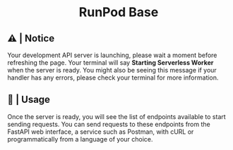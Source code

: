 <div style="text-align: center;">

<h1> RunPod Base </h1>

</div>

## ⚠️ | Notice

Your development API server is launching, please wait a moment before refreshing the page. Your terminal will say **Starting Serverless Worker** when the server is ready. You might also be seeing this message if your handler has any errors, please check your terminal for more information.

## 🚀 | Usage

Once the server is ready, you will see the list of endpoints available to start sending requests. You can send requests to these endpoints from the FastAPI web interface, a service such as Postman, with cURL or programmatically from a language of your choice.

<!---

# RunPod Base Container Image

This base image is intended to provide the essential runtime system dependencies for most applications. It is by no means optimized and more likely than not includes many packages that you might not need for your use case.

## HuggingFace Cache

This image contains environment variables to override the default HuggingFace cache directory. It will use `/runpod-volume/` as the root path. If you are using network attached storage it is recommended to mount a volume to this path to avoid downloading models on every run.

## Environment Variables

- `POD_INACTIVITY_TIMEOUT`: The number of seconds to wait before shutting down the pod. Defaults to 60 seconds.

## Ports

- **4040**: File Browser
- **7270**: FastAPI Server

## Python Management

- [PyEnv](https://github.com/pyenv/pyenv)
- [VirtualEnv](https://virtualenv.pypa.io/en/latest/index.html)
- [VirtualEnvWrapper](https://virtualenvwrapper.readthedocs.io/en/latest/)
- [uv](https://github.com/astral-sh/uv)

### Building

```bash
docker buildx bake --push
docker buildx bake 12-4-1 --set 12-4-1.platform=linux/amd64
```
-->
